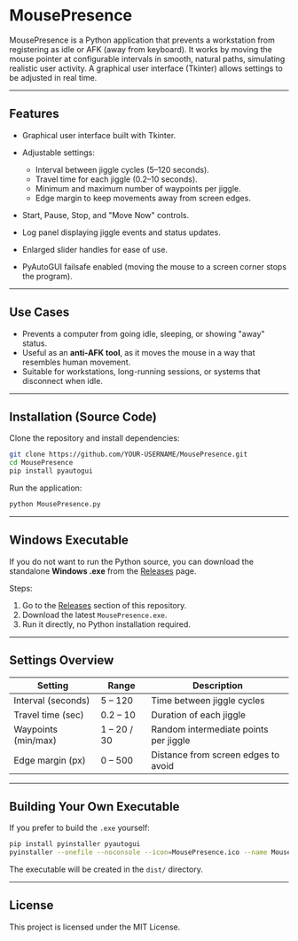 # MousePresence

MousePresence is a Python application that prevents a workstation from registering as idle or AFK (away from keyboard).
It works by moving the mouse pointer at configurable intervals in smooth, natural paths, simulating realistic user activity.
A graphical user interface (Tkinter) allows settings to be adjusted in real time.

---

## Features

* Graphical user interface built with Tkinter.
* Adjustable settings:

  * Interval between jiggle cycles (5–120 seconds).
  * Travel time for each jiggle (0.2–10 seconds).
  * Minimum and maximum number of waypoints per jiggle.
  * Edge margin to keep movements away from screen edges.
* Start, Pause, Stop, and "Move Now" controls.
* Log panel displaying jiggle events and status updates.
* Enlarged slider handles for ease of use.
* PyAutoGUI failsafe enabled (moving the mouse to a screen corner stops the program).

---

## Use Cases

* Prevents a computer from going idle, sleeping, or showing "away" status.
* Useful as an **anti-AFK tool**, as it moves the mouse in a way that resembles human movement.
* Suitable for workstations, long-running sessions, or systems that disconnect when idle.

---

## Installation (Source Code)

Clone the repository and install dependencies:

```bash
git clone https://github.com/YOUR-USERNAME/MousePresence.git
cd MousePresence
pip install pyautogui
```

Run the application:

```bash
python MousePresence.py
```

---

## Windows Executable

If you do not want to run the Python source, you can download the standalone **Windows .exe** from the
[Releases](../../releases) page.

Steps:

1. Go to the [Releases](../../releases) section of this repository.
2. Download the latest `MousePresence.exe`.
3. Run it directly, no Python installation required.

---

## Settings Overview

| Setting             | Range       | Description                           |
| ------------------- | ----------- | ------------------------------------- |
| Interval (seconds)  | 5 – 120     | Time between jiggle cycles            |
| Travel time (sec)   | 0.2 – 10    | Duration of each jiggle               |
| Waypoints (min/max) | 1 – 20 / 30 | Random intermediate points per jiggle |
| Edge margin (px)    | 0 – 500     | Distance from screen edges to avoid   |

---

## Building Your Own Executable

If you prefer to build the `.exe` yourself:

```bash
pip install pyinstaller pyautogui
pyinstaller --onefile --noconsole --icon=MousePresence.ico --name MousePresence MousePresence.py
```

The executable will be created in the `dist/` directory.

---

## License

This project is licensed under the MIT License.
